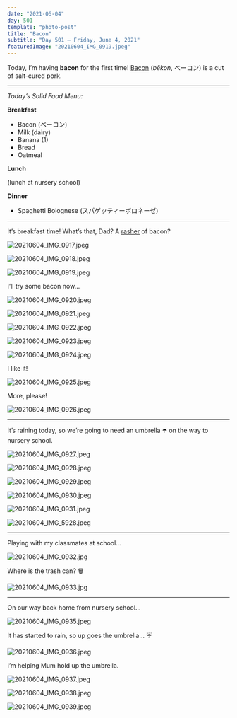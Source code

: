 ```yaml
---
date: "2021-06-04"
day: 501
template: "photo-post"
title: "Bacon"
subtitle: "Day 501 – Friday, June 4, 2021"
featuredImage: "20210604_IMG_0919.jpeg"
---
```


Today, I’m having **bacon** for the first time! <a href="https://en.wikipedia.org/wiki/Bacon">Bacon</a> (*bēkon*, ベーコン) is a cut of salt-cured pork.

<hr />

_Today’s Solid Food Menu:_

**Breakfast**

- Bacon (ベーコン)
- Milk (dairy)
- Banana (1)
- Bread
- Oatmeal

**Lunch**

(lunch at nursery school)

**Dinner**

- Spaghetti Bolognese (スパゲッティーボロネーゼ)

<hr />

It’s breakfast time! What’s that, Dad? A <a href="https://www.collinsdictionary.com/dictionary/english/rasher">rasher</a> of bacon?

![20210604_IMG_0917.jpeg](20210604_IMG_0917.jpeg)

![20210604_IMG_0918.jpeg](20210604_IMG_0918.jpeg)

![20210604_IMG_0919.jpeg](20210604_IMG_0919.jpeg)

I’ll try some bacon now…

![20210604_IMG_0920.jpeg](20210604_IMG_0920.jpeg)

![20210604_IMG_0921.jpeg](20210604_IMG_0921.jpeg)

![20210604_IMG_0922.jpeg](20210604_IMG_0922.jpeg)

![20210604_IMG_0923.jpeg](20210604_IMG_0923.jpeg)

![20210604_IMG_0924.jpeg](20210604_IMG_0924.jpeg)

I like it!

![20210604_IMG_0925.jpeg](20210604_IMG_0925.jpeg)

More, please!

![20210604_IMG_0926.jpeg](20210604_IMG_0926.jpeg)

<hr />

It’s raining today, so we’re going to need an umbrella ☂️ on the way to nursery school.

![20210604_IMG_0927.jpeg](20210604_IMG_0927.jpeg)

![20210604_IMG_0928.jpeg](20210604_IMG_0928.jpeg)

![20210604_IMG_0929.jpeg](20210604_IMG_0929.jpeg)

![20210604_IMG_0930.jpeg](20210604_IMG_0930.jpeg)

![20210604_IMG_0931.jpeg](20210604_IMG_0931.jpeg)

![20210604_IMG_5928.jpeg](20210604_IMG_5928.jpeg)

<hr />

Playing with my classmates at school…

![20210604_IMG_0932.jpg](20210604_IMG_0932.jpg)

Where is the trash can? 🗑

![20210604_IMG_0933.jpg](20210604_IMG_0933.jpg)

<hr />

On our way back home from nursery school…

![20210604_IMG_0935.jpeg](20210604_IMG_0935.jpeg)

It has started to rain, so up goes the umbrella… ☔️

![20210604_IMG_0936.jpeg](20210604_IMG_0936.jpeg)

I’m helping Mum hold up the umbrella.

![20210604_IMG_0937.jpeg](20210604_IMG_0937.jpeg)

![20210604_IMG_0938.jpeg](20210604_IMG_0938.jpeg)

![20210604_IMG_0939.jpeg](20210604_IMG_0939.jpeg)
